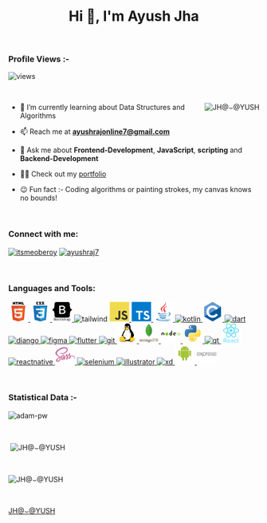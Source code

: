 <h1 align="center">Hi 👋, I'm Ayush Jha</h1>

<br>

<p align="right"> <h3>Profile Views :-</h3> <img src="https://komarev.com/ghpvc/?username=jha-geek-ayush&label=Profile%20views&color=0e75b6&style=flat"
    alt="views" /> 
  </p>

<br>

<p><img align="right" src="https://github.com/JHA-geek-AYUSH/jha-ayush/blob/main/animation.gif" alt="JH@⌣@YUSH" /></p>

- 🌱 I’m currently learning about Data Structures and Algorithms

- 📫 Reach me at **ayushrajonline7@gmail.com**

- 💬 Ask me about **Frontend-Development**, **JavaScript**, **scripting** and **Backend-Development**

- 👨‍💻 Check out my [portfolio](https://jhaayush.netlify.app)

- 😉 Fun fact :- Coding algorithms or painting strokes, my canvas knows no bounds!

<br>

<h3 align="left">Connect with me:</h3>
<p align="left">

<a href="https://instagram.com/itsmeoberoy" target="blank"><img align="center"
      src="https://raw.githubusercontent.com/rahuldkjain/github-profile-readme-generator/master/src/images/icons/Social/instagram.svg"
      alt="itsmeoberoy" height="30" width="40" /></a>
<a href="https://www.hackerrank.com/ayushrajonline7" target="blank"><img align="center"
      src="https://raw.githubusercontent.com/rahuldkjain/github-profile-readme-generator/master/src/images/icons/Social/hackerrank.svg"
      alt="ayushraj7" height="30" width="40" /></a>

</p>

<br>

<h3 align="left">Languages and Tools:</h3>
    <p align="left"> 
                    <a href="https://www.w3.org/html/" target="_blank" 
            rel="noreferrer"> <img
                src="https://raw.githubusercontent.com/devicons/devicon/master/icons/html5/html5-original-wordmark.svg"
                alt="html5" width="40" height="40" /> </a>
                <a href="https://www.w3schools.com/css/" target="_blank"
            rel="noreferrer"> <img
                src="https://raw.githubusercontent.com/devicons/devicon/master/icons/css3/css3-original-wordmark.svg"
                alt="css3" width="40" height="40" /> </a> 
                 <a href="https://getbootstrap.com" target="_blank"
            rel="noreferrer"> <img
                src="https://raw.githubusercontent.com/devicons/devicon/master/icons/bootstrap/bootstrap-plain-wordmark.svg"
                alt="bootstrap" width="40" height="40" /> </a> 
                <img src="https://www.vectorlogo.zone/logos/tailwindcss/tailwindcss-icon.svg"
                alt="tailwind" width="40" height="40" /> </a> <a href="https://www.typescriptlang.org/" target="_blank"
            rel="noreferrer">
                <a href="https://developer.mozilla.org/en-US/docs/Web/JavaScript"
            target="_blank" rel="noreferrer"> <img
                src="https://raw.githubusercontent.com/devicons/devicon/master/icons/javascript/javascript-original.svg"
                alt="javascript" width="40" height="40" /> </a>
                <a href="https://tailwindcss.com/" target="_blank"
            rel="noreferrer"> <img
                src="https://raw.githubusercontent.com/devicons/devicon/master/icons/typescript/typescript-original.svg"
                alt="typescript" width="40" height="40" /> </a>
                <a href="https://www.java.com" target="_blank" rel="noreferrer"> <img
                src="https://raw.githubusercontent.com/devicons/devicon/master/icons/java/java-original.svg" alt="java"
                width="40" height="40" /> </a> <a href="https://kotlinlang.org" target="_blank"
            rel="noreferrer"> <img src="https://www.vectorlogo.zone/logos/kotlinlang/kotlinlang-icon.svg" alt="kotlin"
                width="40" height="40" /> </a>
                <a href="https://www.cprogramming.com/" target="_blank"
            rel="noreferrer"> <img
                src="https://raw.githubusercontent.com/devicons/devicon/master/icons/c/c-original.svg" 
                alt="c" width="40" height="40" /> </a> 
                <a href="https://dart.dev" target="_blank" 
            rel="noreferrer"> <img 
                src="https://www.vectorlogo.zone/logos/dartlang/dartlang-icon.svg" 
                alt="dart" width="40" height="40" /> </a> 
                <a href="https://www.djangoproject.com/" target="_blank" rel="noreferrer"> <img
                src="https://cdn.worldvectorlogo.com/logos/django.svg" alt="django" width="40" height="40" /> </a>  
                <a href="https://www.figma.com/" target="_blank"
            rel="noreferrer"> <img 
                src="https://www.vectorlogo.zone/logos/figma/figma-icon.svg" alt="figma" width="40"
                height="40" /> </a> <a href="https://flutter.dev" target="_blank" 
            rel="noreferrer"> <img
                src="https://www.vectorlogo.zone/logos/flutterio/flutterio-icon.svg" alt="flutter" width="40"
                height="40" /> </a> <a href="https://git-scm.com/" target="_blank" 
            rel="noreferrer"> <img
                src="https://www.vectorlogo.zone/logos/git-scm/git-scm-icon.svg" alt="git" width="40" 
                height="40" /> </a> <a href="https://www.linux.org/" target="_blank" rel="noreferrer"> <img
                src="https://raw.githubusercontent.com/devicons/devicon/master/icons/linux/linux-original.svg"
                alt="linux" width="40" height="40" /> </a> <a href="https://www.mongodb.com/" target="_blank"
            rel="noreferrer"> <img
                src="https://raw.githubusercontent.com/devicons/devicon/master/icons/mongodb/mongodb-original-wordmark.svg"
                alt="mongodb" width="40" height="40" /> </a> <a href="https://nodejs.org" target="_blank"
            rel="noreferrer"> <img
                src="https://raw.githubusercontent.com/devicons/devicon/master/icons/nodejs/nodejs-original-wordmark.svg"
                alt="nodejs" width="40" height="40" /> </a> <a href="https://www.python.org" target="_blank"
            rel="noreferrer"> <img
                src="https://raw.githubusercontent.com/devicons/devicon/master/icons/python/python-original.svg"
                alt="python" width="40" height="40" /> </a> <a href="https://www.qt.io/" target="_blank"
            rel="noreferrer"> <img src="https://upload.wikimedia.org/wikipedia/commons/0/0b/Qt_logo_2016.svg" alt="qt"
                width="40" height="40" /> </a> <a href="https://reactjs.org/" target="_blank" rel="noreferrer"> <img
                src="https://raw.githubusercontent.com/devicons/devicon/master/icons/react/react-original-wordmark.svg"
                alt="react" width="40" height="40" /> </a> <a href="https://reactnative.dev/" target="_blank"
            rel="noreferrer"> <img src="https://reactnative.dev/img/header_logo.svg" alt="reactnative" width="40"
                height="40" /> </a> <a href="https://sass-lang.com" target="_blank" rel="noreferrer"> <img
                src="https://raw.githubusercontent.com/devicons/devicon/master/icons/sass/sass-original.svg" alt="sass"
                width="40" height="40" /> </a> <a href="https://www.selenium.dev" target="_blank" rel="noreferrer"> <img
                src="https://raw.githubusercontent.com/detain/svg-logos/780f25886640cef088af994181646db2f6b1a3f8/svg/selenium-logo.svg"
                alt="selenium" width="40" height="40" /> </a>  
                    <a href="https://www.adobe.com/in/products/illustrator.html"
            target="_blank" rel="noreferrer"> <img
                src="https://www.vectorlogo.zone/logos/adobe_illustrator/adobe_illustrator-icon.svg" alt="illustrator"
                width="40" height="40" /> </a>
                    <a href="https://www.adobe.com/products/xd.html"
            target="_blank" rel="noreferrer"> <img src="https://cdn.worldvectorlogo.com/logos/adobe-xd.svg" alt="xd"
                width="40" height="40" /> </a> 
                <a href="https://developer.android.com" target="_blank" rel="noreferrer"> <img
                src="https://raw.githubusercontent.com/devicons/devicon/master/icons/android/android-original-wordmark.svg"
                alt="android" width="40" height="40" /> </a> 
                <a href="https://expressjs.com" target="_blank" 
            rel="noreferrer"> <img
                src="https://raw.githubusercontent.com/devicons/devicon/master/icons/express/express-original-wordmark.svg"
                alt="express" width="40" height="40" /> </a>
                </p>
        <br>

<h3>Statistical Data :-</h3>
<p><img align="center"
    src="https://github-readme-stats.vercel.app/api/top-langs?username=jha-geek-ayush&show_icons=true&locale=en&bg_color=0d1117&text_color=ffffff&layout=compact"
    alt="adam-pw" 
    bg_color=#808080/></p>

<br>

<p>&nbsp;<img align="center" src="https://github-readme-stats.vercel.app/api?username=jha-geek-ayush&show_icons=true&locale=en&bg_color=0d1117&text_color=ffffff&repo=convoychat"
    alt="JH@⌣@YUSH" /></p>

<br>

<p><img align="center" src="https://github-readme-streak-stats.herokuapp.com/?user=jha-geek-ayush&theme=dark&background=0d1117&date_format=M%20j%5B%2C%20Y%5D" alt="JH@⌣@YUSH" /></p>
      
<p align="left"> <a href="https://twitter.com/" target="blank"><img
      src="https://img.shields.io/twitter/follow/?logo=twitter&style=for-the-badge" alt="" /></a> </p>

[JH@⌣@YUSH](https://github.com/jha-geek-ayush)
